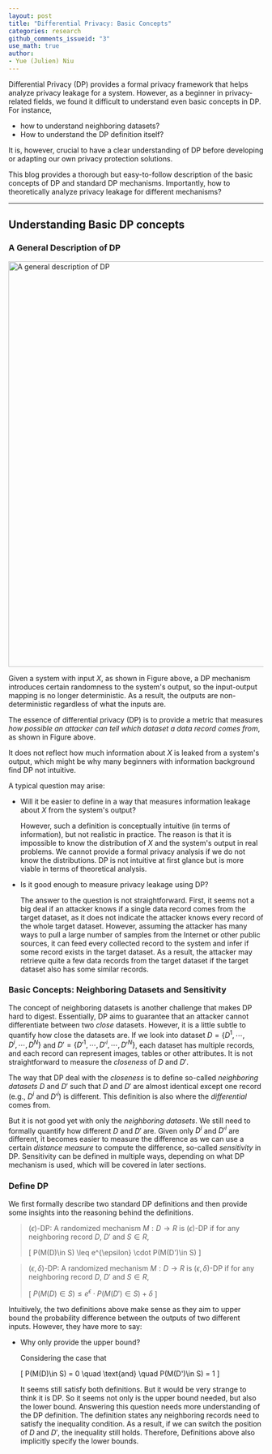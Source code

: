 ```yaml
---
layout: post
title: "Differential Privacy: Basic Concepts"
categories: research
github_comments_issueid: "3"
use_math: true
author:
- Yue (Julien) Niu
---
```


Differential Privacy (DP) provides a formal privacy framework that 
helps analyze privacy leakage for a system.
However, as a beginner in privacy-related fields, we found it difficult to understand 
even basic concepts in DP. 
For instance, 

- how to understand neighboring datasets?
- How to understand the DP definition itself?

It is, however, crucial to have a clear understanding of DP 
before developing or adapting our own privacy protection solutions.

This blog provides a thorough but easy-to-follow description of the basic concepts of DP 
and standard DP mechanisms. 
Importantly, how to theoretically analyze privacy leakage for different mechanisms?

---

## Understanding Basic DP concepts

### A General Description of DP

<img src="https://yuehniu.github.io/homepage//assets/fig/dp/dp_overview.png" alt="A general description of DP" width="800"/>


Given a system with input $X$, as shown in Figure above, a DP mechanism introduces 
certain randomness to the system's output, so the input-output mapping is no longer 
deterministic. As a result, the outputs are non-deterministic regardless of what the inputs are.

The essence of differential privacy (DP) is to provide a metric that measures 
*how possible an attacker can tell which dataset a data record comes from*, 
as shown in Figure above.

It does not reflect how much information about $X$ is leaked from a system's output, 
which might be why many beginners with information background find DP not intuitive. 

A typical question may arise: 
- Will it be easier to define in a way that measures information leakage about $X$ 
from the system's output?

    However, such a definition is conceptually intuitive (in terms of information), 
    but not realistic in practice. 
    The reason is that it is impossible to know the distribution of $X$ and 
    the system's output in real problems. We cannot provide a formal privacy analysis 
    if we do not know the distributions.
    DP is not intuitive at first glance but is more viable in terms of theoretical analysis.

- Is it good enough to measure privacy leakage using DP?

    The answer to the question is not straightforward. 
    First, it seems not a big deal if an attacker knows if a single data record comes from 
    the target dataset, as it does not indicate the attacker knows every record of 
    the whole target dataset.
    However, assuming the attacker has many ways to pull a large number of samples 
    from the Internet or other public sources, 
    it can feed every collected record to the system and infer 
    if some record exists in the target dataset.
    As a result, the attacker may retrieve quite a few data records from the target dataset 
    if the target dataset also has some similar records.

### Basic Concepts: Neighboring Datasets and Sensitivity

The concept of neighboring datasets is another challenge that makes DP hard to digest. 
Essentially, DP aims to guarantee that an attacker cannot differentiate between two *close* datasets. 
However, it is a little subtle to quantify how close the datasets are.
If we look into dataset $D = \{ D^1, \cdots, D^i, \cdots, D^N \}$ and 
$D' = \{ D'^1, \cdots, D'^i, \cdots, D'^N \}$, 
each dataset has multiple records, and each record can represent images, tables or other attributes.
It is not straightforward to measure the *closeness* of $D$ and $D'$.

The way that DP deal with the *closeness* is to define so-called *neighboring datasets* 
$D$ and $D'$ such that $D$ and $D'$ are almost identical except one record 
(e.g., $D^i$ and $D'^i$) is different.
This definition is also where the *differential* comes from.

But it is not good yet with only the *neighboring datasets*. 
We still need to formally quantify how different $D$ and $D'$ are.
Given only $D^i$ and $D'^i$ are different, it becomes easier to measure the difference 
as we can use a certain *distance measure* to compute the difference, so-called *sensitivity* in DP.
Sensitivity can be defined in multiple ways, depending on what DP mechanism is used, 
which will be covered in later sections.

### Define DP

We first formally describe two standard DP definitions and 
then provide some insights into the reasoning behind the definitions.

> $(\epsilon)$-DP: A randomized mechanism $M: D \rightarrow R$ is $(\epsilon)$-DP if 
> for any neighboring record $D$, $D'$ and $S\in R$,
>
> \[ P(M(D)\in S) \leq e^{\epsilon} \cdot P(M(D')\in S) \]

> $(\epsilon,\delta)$-DP: A randomized mechanism $M: D \rightarrow R$ is $(\epsilon,\delta)$-DP 
> if for any neighboring record $D$, $D'$ and $S\in R$,
> 
> \[ $P(M(D)\in S) \leq e^{\epsilon} \cdot P(M(D')\in S) + \delta$ \]

Intuitively, the two definitions above make sense as they aim to upper bound 
the probability difference between the outputs of two different inputs.
However, they have more to say:

- Why only provide the upper bound?

    Considering the case that

    \[ P(M(D)\in S) = 0 \quad \text{and} \quad P(M(D')\in S) = 1 \]

    It seems still satisfy both definitions. But it would be very strange to think it is DP.
    So it seems not only is the upper bound needed, but also the lower bound.
    Answering this question needs more understanding of the DP definition. 
    The definition states any neighboring records need to satisfy the inequality condition.
    As a result, if we can switch the position of $D$ and $D'$, the inequality still holds. 
    Therefore, Definitions above also implicitly specify the lower bounds.